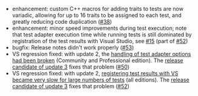 * enhancement: custom C++ macros for adding traits to tests are now variadic, allowing for up to 16 traits to be assigned to each test, and greatly reducing code duplication ([#38](https://github.com/csoltenborn/GoogleTestAdapter/issues/38))
* enhancement: minor speed improvements during test execution; note that test adapter execution time while running tests is still dominated by registration of the test results with Visual Studio, see [#15](https://github.com/csoltenborn/GoogleTestAdapter/issues/15) (part of [#52](https://github.com/csoltenborn/GoogleTestAdapter/issues/52))
* bugfix: Release notes didn't work properly ([#53](https://github.com/csoltenborn/GoogleTestAdapter/issues/53))
* VS regression fixed: with update 2, the [handling of test adapter options had been broken](https://connect.microsoft.com/VisualStudio/feedback/details/2744287) (Community and Professional edition). The [release candidate of update 3](https://www.visualstudio.com/en-us/news/releasenotes/vs2015-update3-vs) fixes that problem ([#50](https://github.com/csoltenborn/GoogleTestAdapter/issues/50))
* VS regression fixed: with update 2, [registering test results with VS became very slow for large numbers of tests](https://connect.microsoft.com/VisualStudio/feedback/details/2748800) (all editions). The [release candidate of update 3](https://www.visualstudio.com/en-us/news/releasenotes/vs2015-update3-vs) fixes that problem ([#52](https://github.com/csoltenborn/GoogleTestAdapter/issues/52))
